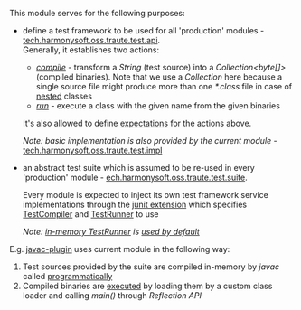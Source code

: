 This module serves for the following purposes:
* define a test framework to be used for all 'production' modules - [tech.harmonysoft.oss.traute.test.api](src/test/java/tech/harmonysoft/oss/traute/test/api).  
  Generally, it establishes two actions:
  * *[compile](src/test/java/tech/harmonysoft/oss/traute/test/api/engine/TestCompiler.java)* - transform a _String_ (test source) into a _Collection<byte[]>_ (compiled binaries). Note that we use a _Collection_ here because a single source file might produce more than one *\*.class* file in case of [nested](https://docs.oracle.com/javase/tutorial/java/javaOO/nested.html) classes
  * *[run](src/test/java/tech/harmonysoft/oss/traute/test/api/engine/TestRunner.java)* - execute a class with the given name from the given binaries  

  It's also allowed to define [expectations](src/test/java/tech/harmonysoft/oss/traute/test/api/expectation/Expectation.java) for the actions above.
   
  *Note: basic implementation is also provided by the current module -* [tech.harmonysoft.oss.traute.test.impl](src/test/java/tech/harmonysoft/oss/traute/test/impl)
* an abstract test suite which is assumed to be re-used in every 'production' module - [ech.harmonysoft.oss.traute.test.suite](src/test/java/tech/harmonysoft/oss/traute/test/suite).  
  
  Every module is expected to inject its own test framework service implementations through the [junit extension](http://junit.org/junit5/docs/current/user-guide/#extensions) which specifies [TestCompiler](src/test/java/tech/harmonysoft/oss/traute/test/suite/AbstractTrauteTest.java#L20) and [TestRunner](src/test/java/tech/harmonysoft/oss/traute/test/suite/AbstractTrauteTest.java#L21) to use  
  
  *Note: [in-memory TestRunner](src/test/java/tech/harmonysoft/oss/traute/test/impl/engine/TrauteInMemoryTestRunner.java) is [used by default](src/test/java/tech/harmonysoft/oss/traute/test/impl/engine/AbstractTrauteExtension.java#L23)*
  
E.g. [javac-plugin](../javac/README.md) uses current module in the following way:
1. Test sources provided by the suite are compiled in-memory by *javac* called [programmatically](https://docs.oracle.com/javase/8/docs/api/javax/tools/JavaCompiler.html)
2. Compiled binaries are [executed](src/test/java/tech/harmonysoft/oss/traute/test/impl/engine/TrauteInMemoryTestRunner.java) by loading them by a custom class loader and calling *main()* through *Reflection API*